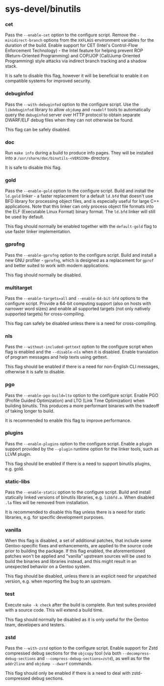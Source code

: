# sys-devel/binutils

### cet
Pass the `--enable-cet` option to the configure script. Remove the `-minidirect-branch` options from the `XXFLAGS` environment variables for the duration of the build. Enable support for CET (Intel's Control-Flow Enforcement Technology) - the Intel feature for helping prevent ROP (Return-Oriented Programming) and COP/JOP (Call/Jump Oriented Programming) style attacks via indirect branch tracking and a shadow stack.

It is safe to disable this flag, however it will be beneficial to enable it on compatible systems for improved security.

### debuginfod
Pass the `--with-debuginfod` option to the configure script. Use the `libdebuginfod` library to allow `objdump` and `readelf` tools to automatically query the `debuginfod` server over HTTP protocol to obtain separate DWARF/ELF debug files when they can not otherwise be found.

This flag can be safely disabled.

### doc
Run `make info` during a build to produce info pages. They will be installed into a `/usr/share/doc/binutils-<VERSION>` directory.

It is safe to disable this flag.

### gold
Pass the `--enable-gold` option to the configure script. Build and install the `ld.gold` linker - a faster replacement for a default `ld.bfd` that doesn't use BFD library for processing object files, and is especially useful for large C++ applications. Note that this linker can only process object file formats into the ELF (Executable Linux Format) binary format. The `ld.bfd` linker will still be used by default.

This flag should normally be enabled together with the `default-gold` flag to use faster linker implementation.

### gprofng
Pass the `--enable-gprofng` option to the configure script. Build and install a new GNU profiler - `gprofng`, which is designed as a replacement for `gprof` and better suited to work with modern applications.

This flag should normally be disabled.

### multitarget
Pass the `--enable-targets=all` and `--enable-64-bit-bfd` options to the configure script. Provide a 64-bit computing support (also on hosts with narrower word sizes) and enable all supported targets (not only natively supported targets) for cross-compiling.

This flag can safely be disabled unless there is a need for cross-compiling.

### nls
Pass the `--without-included-gettext` option to the configure script when flag is enabled and the `--disable-nls` when it is disabled. Enable translation of program messages and help texts using gettext.

This flag should be enabled if there is a need for non-English CLI messages, otherwise it is safe to disable.

### pgo
Pass the `--enable-pgo-build=lto` option to the configure script. Enable PGO (Profile Guided Optimization) and LTO (Link Time Optimization) when building binutils. This produces a more performant binaries with the tradeoff of taking longer to build.

It is recommended to enable this flag to improve performance.

### plugins
Pass the `--enable-plugins` option to the configure script. Enable a plugin support provided by the `--plugin` runtime option for the linker tools, such as LLVM plugin.

This flag should be enabled if there is a need to support binutils plugins, e.g. gold.

### static-libs
Pass the `--enable-static` option to the configure script. Build and install statically linked versions of binutils libraries, e.g. `libbfd.a`. When disabled `.la` files will be removed from installation.

It is recommended to disable this flag unless there is a need for static libraries, e.g. for specific development purposes.

### vanilla
When this flag is disabled, a set of additional patches, that include some Gentoo-specific fixes and enhancements, are applied to the source code prior to building the package. If this flag enabled, the aforementioned patches won't be applied and "vanilla" upstream sources will be used to build the binaries and libraries instead, and this might result in an unexpected behavior on a Gentoo system.

This flag should be disabled, unless there is an explicit need for unpatched version, e.g. when reporting the bug to an upstream.

### test
Execute `make -k check` after the build is complete. Run test suites provided with a source code. This will extend a build time.

This flag should normally be disabled as it is only useful for the Gentoo team, developers and testers.

### zstd
Pass the `--with-zstd` option to the configure script. Enable support for Zstd compressed debug sections for the `objcopy` tool (via both `--decompress-debug-sections` and `--compress-debug-sections=zstd`), as well as for the `addr2line` and `objdump --dwarf` commands.

This flag should only be enabled if there is a need to deal with zstd-compressed debug sections.
